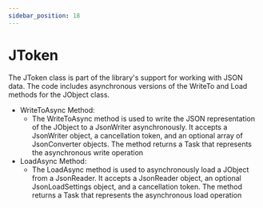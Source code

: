 ```yaml
---
sidebar_position: 18
---
```

# JToken

The JToken class is part of the library's support for working with JSON data. The code includes asynchronous versions of the WriteTo and Load methods for the JObject class.

- WriteToAsync Method:
  - The WriteToAsync method is used to write the JSON representation of the JObject to a JsonWriter asynchronously. It accepts a JsonWriter object, a cancellation token, and an optional array of JsonConverter objects. The method returns a Task that represents the asynchronous write operation
- LoadAsync Method:
  - The LoadAsync method is used to asynchronously load a JObject from a JsonReader. It accepts a JsonReader object, an optional JsonLoadSettings object, and a cancellation token. The method returns a Task that represents the asynchronous load operation
